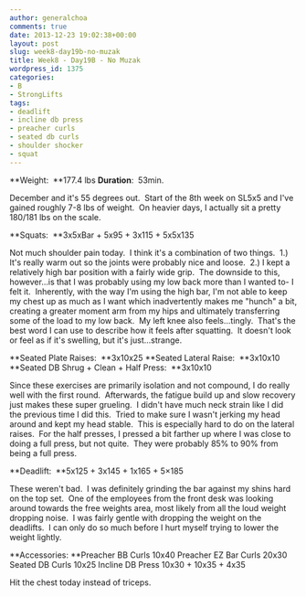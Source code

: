 ```yaml
---
author: generalchoa
comments: true
date: 2013-12-23 19:02:38+00:00
layout: post
slug: week8-day19b-no-muzak
title: Week8 - Day19B - No Muzak
wordpress_id: 1375
categories:
- B
- StrongLifts
tags:
- deadlift
- incline db press
- preacher curls
- seated db curls
- shoulder shocker
- squat
---
```


**Weight:  **177.4 lbs
**Duration**:  53min.

December and it's 55 degrees out.  Start of the 8th week on SL5x5 and I've gained roughly 7-8 lbs of weight.  On heavier days, I actually sit a pretty 180/181 lbs on the scale.

**Squats:  **3x5xBar + 5x95 + 3x115 + 5x5x135

Not much shoulder pain today.  I think it's a combination of two things.  1.) It's really warm out so the joints were probably nice and loose.  2.) I kept a relatively high bar position with a fairly wide grip.  The downside to this, however...is that I was probably using my low back more than I wanted to- I felt it.  Inherently, with the way I'm using the high bar, I'm not able to keep my chest up as much as I want which inadvertently makes me "hunch" a bit, creating a greater moment arm from my hips and ultimately transferring some of the load to my low back.  My left knee also feels...tingly.  That's the best word I can use to describe how it feels after squatting.  It doesn't look or feel as if it's swelling, but it's just...strange.

**Seated Plate Raises:  **3x10x25
**Seated Lateral Raise:  **3x10x10
**Seated DB Shrug + Clean + Half Press:  **3x10x10

Since these exercises are primarily isolation and not compound, I do really well with the first round.  Afterwards, the fatigue build up and slow recovery just makes these super grueling.  I didn't have much neck strain like I did the previous time I did this.  Tried to make sure I wasn't jerking my head around and kept my head stable.  This is especially hard to do on the lateral raises.  For the half presses, I pressed a bit farther up where I was close to doing a full press, but not quite.  They were probably 85% to 90% from being a full press.

**Deadlift:  **5x125 + 3x145 + 1x165 + 5×185

These weren't bad.  I was definitely grinding the bar against my shins hard on the top set.  One of the employees from the front desk was looking around towards the free weights area, most likely from all the loud weight dropping noise.  I was fairly gentle with dropping the weight on the deadlifts.  I can only do so much before I hurt myself trying to lower the weight lightly.

**Accessories:
**Preacher BB Curls 10x40
Preacher EZ Bar Curls 20x30
Seated DB Curls 10x25
Incline DB Press 10x30 + 10x35 + 4x35

Hit the chest today instead of triceps.
